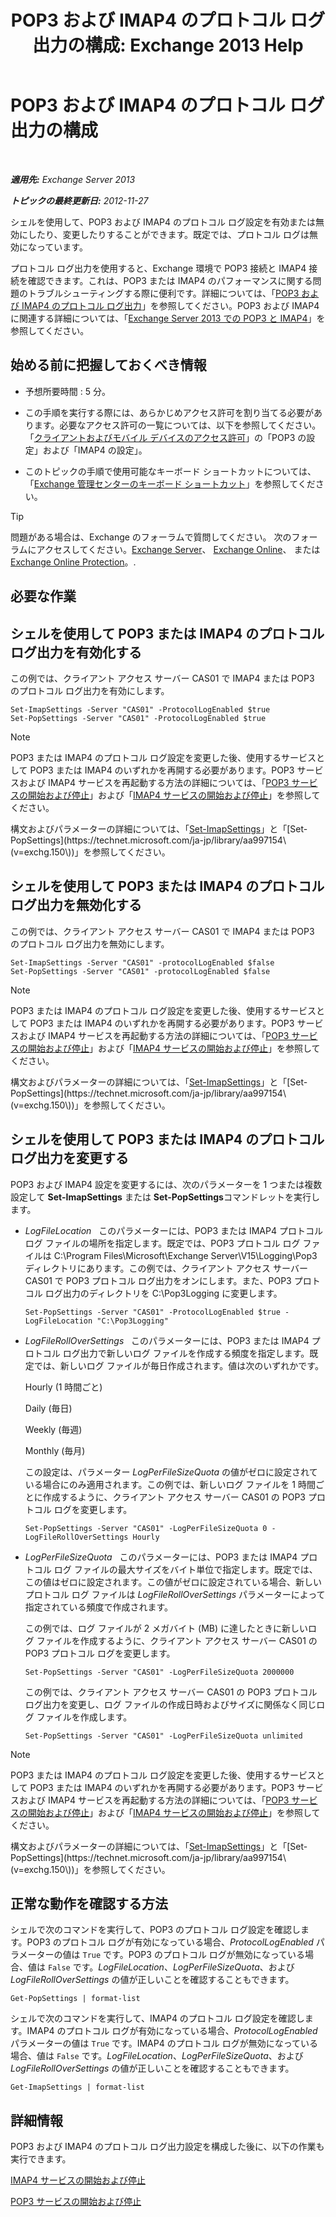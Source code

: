 ﻿---
title: 'POP3 および IMAP4 のプロトコル ログ出力の構成: Exchange 2013 Help'
TOCTitle: POP3 および IMAP4 のプロトコル ログ出力の構成
ms:assetid: 451b337b-cb6b-4460-8687-be0b19c469bc
ms:mtpsurl: https://technet.microsoft.com/ja-jp/library/Aa997690(v=EXCHG.150)
ms:contentKeyID: 50555770
ms.date: 04/24/2018
mtps_version: v=EXCHG.150
ms.translationtype: HT
---

# POP3 および IMAP4 のプロトコル ログ出力の構成

 

_**適用先:** Exchange Server 2013_

_**トピックの最終更新日:** 2012-11-27_

シェルを使用して、POP3 および IMAP4 のプロトコル ログ設定を有効または無効にしたり、変更したりすることができます。既定では、プロトコル ログは無効になっています。

プロトコル ログ出力を使用すると、Exchange 環境で POP3 接続と IMAP4 接続を確認できます。これは、POP3 または IMAP4 のパフォーマンスに関する問題のトラブルシューティングする際に便利です。詳細については、「[POP3 および IMAP4 のプロトコル ログ出力](protocol-logging-for-pop3-and-imap4-exchange-2013-help.md)」を参照してください。POP3 および IMAP4 に関連する詳細については、「[Exchange Server 2013 での POP3 と IMAP4](pop3-and-imap4-in-exchange-server-2013-exchange-2013-help.md)」を参照してください。

## 始める前に把握しておくべき情報

  - 予想所要時間 : 5 分。

  - この手順を実行する際には、あらかじめアクセス許可を割り当てる必要があります。必要なアクセス許可の一覧については、以下を参照してください。「[クライアントおよびモバイル デバイスのアクセス許可](clients-and-mobile-devices-permissions-exchange-2013-help.md)」の「POP3 の設定」および「IMAP4 の設定」。

  - このトピックの手順で使用可能なキーボード ショートカットについては、「[Exchange 管理センターのキーボード ショートカット](keyboard-shortcuts-in-the-exchange-admin-center-exchange-online-protection-help.md)」を参照してください。


> [!TIP]
> 問題がある場合は、Exchange のフォーラムで質問してください。 次のフォーラムにアクセスしてください。<A href="https://go.microsoft.com/fwlink/p/?linkid=60612">Exchange Server</A>、 <A href="https://go.microsoft.com/fwlink/p/?linkid=267542">Exchange Online</A>、 または <A href="https://go.microsoft.com/fwlink/p/?linkid=285351">Exchange Online Protection</A>。.



## 必要な作業

## シェルを使用して POP3 または IMAP4 のプロトコル ログ出力を有効化する

この例では、クライアント アクセス サーバー CAS01 で IMAP4 または POP3 のプロトコル ログ出力を有効にします。

    Set-ImapSettings -Server "CAS01" -ProtocolLogEnabled $true
    Set-PopSettings -Server "CAS01" -ProtocolLogEnabled $true


> [!NOTE]
> POP3 または IMAP4 のプロトコル ログ設定を変更した後、使用するサービスとして POP3 または IMAP4 のいずれかを再開する必要があります。POP3 サービスおよび IMAP4 サービスを再起動する方法の詳細については、「<A href="start-and-stop-the-pop3-services-exchange-2013-help.md">POP3 サービスの開始および停止</A>」および「<A href="start-and-stop-the-imap4-services-exchange-2013-help.md">IMAP4 サービスの開始および停止</A>」を参照してください。



構文およびパラメーターの詳細については、「[Set-ImapSettings](https://technet.microsoft.com/ja-jp/library/aa998252\(v=exchg.150\))」と「[Set-PopSettings](https://technet.microsoft.com/ja-jp/library/aa997154\(v=exchg.150\))」を参照してください。

## シェルを使用して POP3 または IMAP4 のプロトコル ログ出力を無効化する

この例では、クライアント アクセス サーバー CAS01 で IMAP4 または POP3 のプロトコル ログ出力を無効にします。

    Set-ImapSettings -Server "CAS01" -protocolLogEnabled $false
    Set-PopSettings -Server "CAS01" -protocolLogEnabled $false


> [!NOTE]
> POP3 または IMAP4 のプロトコル ログ設定を変更した後、使用するサービスとして POP3 または IMAP4 のいずれかを再開する必要があります。POP3 サービスおよび IMAP4 サービスを再起動する方法の詳細については、「<A href="start-and-stop-the-pop3-services-exchange-2013-help.md">POP3 サービスの開始および停止</A>」および「<A href="start-and-stop-the-imap4-services-exchange-2013-help.md">IMAP4 サービスの開始および停止</A>」を参照してください。



構文およびパラメーターの詳細については、「[Set-ImapSettings](https://technet.microsoft.com/ja-jp/library/aa998252\(v=exchg.150\))」と「[Set-PopSettings](https://technet.microsoft.com/ja-jp/library/aa997154\(v=exchg.150\))」を参照してください。

## シェルを使用して POP3 または IMAP4 のプロトコル ログ出力を変更する

POP3 および IMAP4 設定を変更するには、次のパラメーターを 1 つまたは複数設定して **Set-ImapSettings** または **Set-PopSettings**コマンドレットを実行します。

  - *LogFileLocation*   このパラメーターには、POP3 または IMAP4 プロトコル ログ ファイルの場所を指定します。既定では、POP3 プロトコル ログ ファイルは C:\\Program Files\\Microsoft\\Exchange Server\\V15\\Logging\\Pop3 ディレクトリにあります。この例では、クライアント アクセス サーバー CAS01 で POP3 プロトコル ログ出力をオンにします。また、POP3 プロトコル ログ出力のディレクトリを C:\\Pop3Logging に変更します。
    
        Set-PopSettings -Server "CAS01" -ProtocolLogEnabled $true -LogFileLocation "C:\Pop3Logging"

  - *LogFileRollOverSettings*   このパラメーターには、POP3 または IMAP4 プロトコル ログ出力で新しいログ ファイルを作成する頻度を指定します。既定では、新しいログ ファイルが毎日作成されます。値は次のいずれかです。
    
    Hourly (1 時間ごと)
    
    Daily (毎日)
    
    Weekly (毎週)
    
    Monthly (毎月)
    
    この設定は、パラメーター *LogPerFileSizeQuota* の値がゼロに設定されている場合にのみ適用されます。この例では、新しいログ ファイルを 1 時間ごとに作成するように、クライアント アクセス サーバー CAS01 の POP3 プロトコル ログを変更します。
    
        Set-PopSettings -Server "CAS01" -LogPerFileSizeQuota 0 -LogFileRollOverSettings Hourly

  - *LogPerFileSizeQuota*   このパラメーターには、POP3 または IMAP4 プロトコル ログ ファイルの最大サイズをバイト単位で指定します。既定では、この値はゼロに設定されます。この値がゼロに設定されている場合、新しいプロトコル ログ ファイルは *LogFileRollOverSettings* パラメーターによって指定されている頻度で作成されます。
    
    この例では、ログ ファイルが 2 メガバイト (MB) に達したときに新しいログ ファイルを作成するように、クライアント アクセス サーバー CAS01 の POP3 プロトコル ログを変更します。
    
        Set-PopSettings -Server "CAS01" -LogPerFileSizeQuota 2000000
    
    この例では、クライアント アクセス サーバー CAS01 の POP3 プロトコル ログ出力を変更し、ログ ファイルの作成日時およびサイズに関係なく同じログ ファイルを作成します。
    
        Set-PopSettings -Server "CAS01" -LogPerFileSizeQuota unlimited


> [!NOTE]
> POP3 または IMAP4 のプロトコル ログ設定を変更した後、使用するサービスとして POP3 または IMAP4 のいずれかを再開する必要があります。POP3 サービスおよび IMAP4 サービスを再起動する方法の詳細については、「<A href="start-and-stop-the-pop3-services-exchange-2013-help.md">POP3 サービスの開始および停止</A>」および「<A href="start-and-stop-the-imap4-services-exchange-2013-help.md">IMAP4 サービスの開始および停止</A>」を参照してください。



構文およびパラメーターの詳細については、「[Set-ImapSettings](https://technet.microsoft.com/ja-jp/library/aa998252\(v=exchg.150\))」と「[Set-PopSettings](https://technet.microsoft.com/ja-jp/library/aa997154\(v=exchg.150\))」を参照してください。

## 正常な動作を確認する方法

シェルで次のコマンドを実行して、POP3 のプロトコル ログ設定を確認します。POP3 のプロトコル ログが有効になっている場合、*ProtocolLogEnabled* パラメーターの値は `True` です。POP3 のプロトコル ログが無効になっている場合、値は `False` です。*LogFileLocation*、*LogPerFileSizeQuota*、および *LogFileRollOverSettings* の値が正しいことを確認することもできます。

    Get-PopSettings | format-list

シェルで次のコマンドを実行して、IMAP4 のプロトコル ログ設定を確認します。IMAP4 のプロトコル ログが有効になっている場合、*ProtocolLogEnabled* パラメーターの値は `True` です。IMAP4 のプロトコル ログが無効になっている場合、値は `False` です。*LogFileLocation*、*LogPerFileSizeQuota*、および *LogFileRollOverSettings* の値が正しいことを確認することもできます。

    Get-ImapSettings | format-list

## 詳細情報

POP3 および IMAP4 のプロトコル ログ出力設定を構成した後に、以下の作業も実行できます。

[IMAP4 サービスの開始および停止](start-and-stop-the-imap4-services-exchange-2013-help.md)

[POP3 サービスの開始および停止](start-and-stop-the-pop3-services-exchange-2013-help.md)

